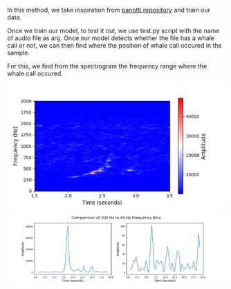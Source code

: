 In this method, we take inspiration from [panotti repository]() and train our data.

Once we train our model, to test it out, we use test.py script with the name of audio file as arg.
Once our model detects whether the file has a whale call or not, we can then find where the position of whale call occured in the sample.

For this, we find from the spectrogram the frequency range where the whale call occured.

![](assets/Fig2.png)

![](assets/Fig3.png)

